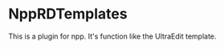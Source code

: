 NppRDTemplates
==============

This is a plugin for npp. It's function like the UltraEdit template.
